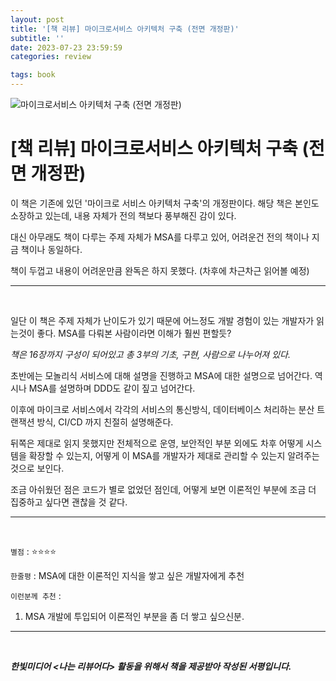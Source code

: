 ```yaml
---
layout: post
title: '[책 리뷰] 마이크로서비스 아키텍처 구축 (전면 개정판)'
subtitle: ''
date: 2023-07-23 23:59:59
categories: review

tags: book
---
```


![마이크로서비스 아키텍처 구축 (전면 개정판)](https://hanbit.co.kr/data/books/B6376751099_l.jpg)

# [책 리뷰] 마이크로서비스 아키텍처 구축 (전면 개정판)

이 책은 기존에 있던 '마이크로 서비스 아키텍처 구축'의 개정판이다. 해당 책은 본인도 소장하고 있는데, 내용 자체가 전의 책보다 풍부해진 감이 있다.

대신 아무래도 책이 다루는 주제 자체가 MSA를 다루고 있어, 어려운건 전의 책이나 지금 책이나 동일하다.

책이 두껍고 내용이 어려운만큼 완독은 하지 못했다. (차후에 차근차근 읽어볼 예정)

---

<br/>

일단 이 책은 주제 자체가 난이도가 있기 때문에 어느정도 개발 경험이 있는 개발자가 읽는것이 좋다. MSA를 다뤄본 사람이라면 이해가 훨씬 편할듯?

_책은 16장까지 구성이 되어있고 총 3부의 기초, 구현, 사람으로 나누어져 있다._

초반에는 모놀리식 서비스에 대해 설명을 진행하고 MSA에 대한 설명으로 넘어간다. 역시나 MSA를 설명하며 DDD도 같이 짚고 넘어간다.

이후에 마이크로 서비스에서 각각의 서비스의 통신방식, 데이터베이스 처리하는 분산 트랜잭션 방식, CI/CD 까지 친절히 설명해준다.

뒤쪽은 제대로 읽지 못했지만 전체적으로 운영, 보안적인 부분 외에도 차후 어떻게 시스템을 확장할 수 있는지, 어떻게 이 MSA를 개발자가 제대로 관리할 수 있는지 알려주는 것으로 보인다.

조금 아쉬웠던 점은 코드가 별로 없었던 점인데, 어떻게 보면 이론적인 부분에 조금 더 집중하고 싶다면 괜찮을 것 같다.

---

<br/>

`별점` : ⭐️⭐️⭐️⭐️

`한줄평` : MSA에 대한 이론적인 지식을 쌓고 싶은 개발자에게 추천

`이런분께 추천` :

1. MSA 개발에 투입되어 이론적인 부분을 좀 더 쌓고 싶으신분.

---

<br/>

_**한빛미디어 \<나는 리뷰어다\> 활동을 위해서 책을 제공받아 작성된 서평입니다.**_
